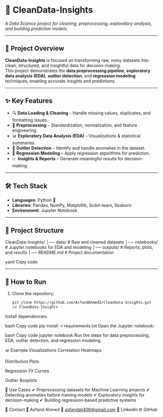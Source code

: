 # 🧹 CleanData-Insights  
*A Data Science project for cleaning, preprocessing, exploratory analysis, and building predictive models.*  

---

## 📌 Project Overview  
**CleanData-Insights** is focused on transforming raw, noisy datasets into clean, structured, and insightful data for decision-making.  
This project demonstrates the **data preprocessing pipeline**, **exploratory data analysis (EDA)**, **outlier detection**, and **regression modeling** techniques, enabling accurate insights and predictions.  

---

## ✨ Key Features  
- 🔍 **Data Loading & Cleaning** – Handle missing values, duplicates, and formatting issues.  
- 🧹 **Preprocessing** – Standardization, normalization, and feature engineering.  
- 📊 **Exploratory Data Analysis (EDA)** – Visualizations & statistical summaries.  
- 🚨 **Outlier Detection** – Identify and handle anomalies in the dataset.  
- 🤖 **Regression Modeling** – Apply regression algorithms for prediction.  
- 📈 **Insights & Reports** – Generate meaningful results for decision-making.  

---

## 🛠 Tech Stack  
- **Languages**: Python 🐍  
- **Libraries**: Pandas, NumPy, Matplotlib, Scikit-learn, Seaborn  
- **Environment**: Jupyter Notebook  

---

## 📂 Project Structure  
CleanData-Insights/
│── data/ # Raw and cleaned datasets
│── notebooks/ # Jupyter notebooks for EDA and modeling
│── outputs/ # Reports, plots, and results
│── README.md # Project documentation

yaml
Copy code

---

## 🚀 How to Run  
1. Clone the repository:  
   ```bash
   git clone https://github.com/AsfandAhmed3/CleanData-Insights.git
   cd CleanData-Insights
Install dependencies:

bash
Copy code
pip install -r requirements.txt
Open the Jupyter notebook:

bash
Copy code
jupyter notebook
Run the steps for data preprocessing, EDA, outlier detection, and regression modeling.

📊 Example Visualizations
Correlation Heatmaps

Distribution Plots

Regression Fit Curves

Outlier Boxplots

📌 Use Cases
✔ Preprocessing datasets for Machine Learning projects
✔ Detecting anomalies before training models
✔ Exploratory insights for decision-making
✔ Building regression-based predictive systems

📧 Contact
👤 Asfand Ahmed
📩 asfandali406@gmail.com
🔗 LinkedIn
🌐 GitHub

